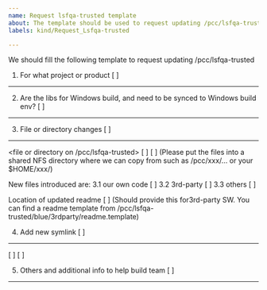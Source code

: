 ```yaml
---
name: Request lsfqa-trusted template
about: The template should be used to request updating /pcc/lsfqa-trusted where we stored the 3rd party SW for product build
labels: kind/Request_Lsfqa-trusted

---
```


<!-- Please use this template while filing an issue to highlight technical debt to be paid down, or friction to be reduced -->

We should fill the following template to request updating /pcc/lsfqa-trusted

1. For what project or product   [     ]
--------------------------------------

2. Are the libs for Windows build, and need to be synced to Windows build env? [  ]
------------------------------------------------------------------------------------------------

3. File or directory changes [  ]
----------------------------------
  <file or directory on /pcc/lsfqa-trusted>  [     ]
  <where new files are copied from> [     ]
  (Please put the files into a shared NFS directory where we can copy from such as  /pcc/xxx/... or your $HOME/xxx/)

  New files introduced are:
3.1 our own code   [  ]
3.2 3rd-party      [  ] 
3.3 others         [  ]

  Location of updated readme [      ] 
  (Should provide this for3rd-party SW. You can find a readme template from /pcc/lsfqa-trusted/blue/3rdparty/readme.template)


4. Add new symlink [  ]
----------------------------
  <SYMLINK NAME>     [     ]
  <SYMLINK LOCATION> [     ]


5. Others and additional info to help build team  [     ]
---------------------------------------------------------
